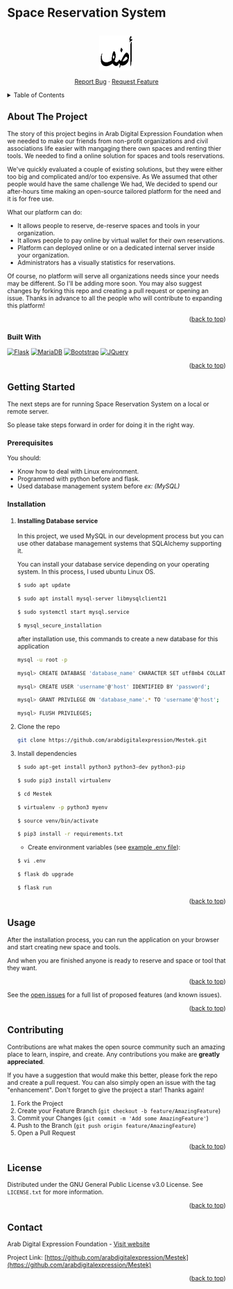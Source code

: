 # Space Reservation System

<a name="readme-top"></a>

<br />
<div align="center">
    <img src="/app/static/images/adef.png" alt="Logo" width="80" height="80">
  <p align="center">
    <a href="https://github.com/arabdigitalexpression/Mestek/issues">Report Bug</a>
    ·
    <a href="https://github.com/arabdigitalexpression/Mestek/issues">Request Feature</a>
  </p>
</div>

<!-- TABLE OF CONTENTS -->
<details>
  <summary>Table of Contents</summary>
  <ol>
    <li>
      <a href="#about-the-project">About The Project</a>
      <ul>
        <li><a href="#built-with">Built With</a></li>
      </ul>
    </li>
    <li>
      <a href="#getting-started">Getting Started</a>
      <ul>
        <li><a href="#prerequisites">Prerequisites</a></li>
        <li><a href="#installation">Installation</a></li>
      </ul>
    </li>
    <li><a href="#usage">Usage</a></li>
    <li><a href="#contributing">Contributing</a></li>
    <li><a href="#license">License</a></li>
    <li><a href="#contact">Contact</a></li>
  </ol>
</details>

<!-- ABOUT THE PROJECT -->

## About The Project

The story of this project begins in Arab Digital Expression Foundation when we needed to make our friends from non-profit organizations and civil associations life easier with mangaging there own spaces and renting thier tools. We needed to find a online solution for spaces and tools reservations.

We've quickly evaluated a couple of existing solutions, but they were either too big and complicated and/or too expensive. As We assumed that other people would have the same challenge We had, We decided to spend our after-hours time making an open-source tailored platform for the need and it is for free use.

What our platform can do:

-  It allows people to reserve, de-reserve spaces and tools in your organization.
- It allows people to pay online by virtual wallet for their own reservations.
- Platform can deployed online or on a dedicated internal server inside your organization.
- Administrators has a visually statistics for reservations.

Of course, no platform will serve all organizations needs since your needs may be different. So I'll be adding more soon. You may also suggest changes by forking this repo and creating a pull request or opening an issue. Thanks in advance to all the people who will contribute to expanding this platform!

<p align="right">(<a href="#readme-top">back to top</a>)</p>

### Built With

[![Flask][flask]][flask-url]
[![MariaDB][mariadb]][mariadb-url]
[![Bootstrap][bootstrap.com]][bootstrap-url]
[![JQuery][jquery.com]][jquery-url]

<p align="right">(<a href="#readme-top">back to top</a>)</p>

<!-- GETTING STARTED -->

## Getting Started

The next steps are for running Space Reservation System on a local or remote server.

So please take steps forward in order for doing it in the right way.

### Prerequisites

You should:

- Know how to deal with Linux environment.
- Programmed with python before and flask.
- Used database management system before _ex: (MySQL)_

### Installation

1. #### Installing Database service

   In this project, we used MySQL in our development process but you can use other database management systems that SQLAlchemy supporting it.

   You can install your database service depending on your operating system. In this process, I used ubuntu Linux OS.

   ```sh
   $ sudo apt update
   ```

   ```sh
   $ sudo apt install mysql-server libmysqlclient21
   ```

   ```sh
   $ sudo systemctl start mysql.service
   ```

   ```sh
   $ mysql_secure_installation
   ```

   after installation use, this commands to create a new database for this application

   ```sh
   mysql -u root -p
   ```

   ```sh
   mysql> CREATE DATABASE 'database_name' CHARACTER SET utf8mb4 COLLATE utf8mb4_unicode_ci;
   ```

   ```sh
   mysql> CREATE USER 'username'@'host' IDENTIFIED BY 'password';
   ```

   ```sh
   mysql> GRANT PRIVILEGE ON 'database_name'.* TO 'username'@'host';
   ```

   ```sh
   mysql> FLUSH PRIVILEGES;
   ```

2. Clone the repo
   ```sh
   git clone https://github.com/arabdigitalexpression/Mestek.git
   ```
3. Install dependencies

   ```sh
   $ sudo apt-get install python3 python3-dev python3-pip
   ```

   ```sh
   $ sudo pip3 install virtualenv
   ```

   ```sh
   $ cd Mestek
   ```

   ```sh
   $ virtualenv -p python3 myenv
   ```

   ```sh
   $ source venv/bin/activate
   ```

   ```sh
   $ pip3 install -r requirements.txt
   ```

   - Create environment variables (see <a href="/.env-example">example .env file</a>):
   ```sh
   $ vi .env
   ```

   ```sh
   $ flask db upgrade
   ```

   ```sh
   $ flask run
   ```

   <p align="right">(<a href="#readme-top">back to top</a>)</p>

## Usage

After the installation process, you can run the application on your browser and start creating new space and tools.

And when you are finished anyone is ready to reserve and space or tool that they want.

<p align="right">(<a href="#readme-top">back to top</a>)</p>

See the [open issues](https://github.com/arabdigitalexpression/Mestek/issues) for a full list of proposed features (and known issues).

<p align="right">(<a href="#readme-top">back to top</a>)</p>

## Contributing

Contributions are what makes the open source community such an amazing place to learn, inspire, and create. Any contributions you make are **greatly appreciated**.

If you have a suggestion that would make this better, please fork the repo and create a pull request. You can also simply open an issue with the tag "enhancement".
Don't forget to give the project a star! Thanks again!

1. Fork the Project
2. Create your Feature Branch (`git checkout -b feature/AmazingFeature`)
3. Commit your Changes (`git commit -m 'Add some AmazingFeature'`)
4. Push to the Branch (`git push origin feature/AmazingFeature`)
5. Open a Pull Request

<p align="right">(<a href="#readme-top">back to top</a>)</p>

## License

Distributed under the GNU General Public License v3.0
License. See `LICENSE.txt` for more information.

<p align="right">(<a href="#readme-top">back to top</a>)</p>

## Contact

Arab Digital Expression Foundation - [Visit website](https://www.adef.xyz)

Project Link: [https://github.com/arabdigitalexpression/Mestek](https://github.com/arabdigitalexpression/Mestek)

<p align="right">(<a href="#readme-top">back to top</a>)</p>

[product-screenshot]: screenshot.png
[mariadb]: https://img.shields.io/badge/MariaDB-c0765a?style=for-the-badge&logo=mariadb&logoColor=white
[mariadb-url]: https://mariadb.org/
[flask]: https://img.shields.io/badge/Flask-ffff00?style=for-the-badge&logo=FLASK&logoColor=black
[flask-url]: https://flask.palletsprojects.com/en/2.2.x/
[bootstrap.com]: https://img.shields.io/badge/Bootstrap-563D7C?style=for-the-badge&logo=bootstrap&logoColor=white
[bootstrap-url]: https://getbootstrap.com
[jquery.com]: https://img.shields.io/badge/jQuery-0769AD?style=for-the-badge&logo=jquery&logoColor=white
[jquery-url]: https://jquery.com
